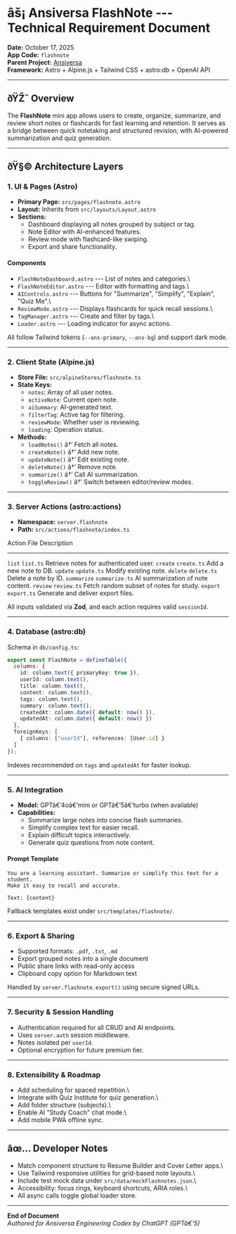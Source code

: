 # âš¡ Ansiversa FlashNote --- Technical Requirement Document

**Date:** October 17, 2025\
**App Code:** `flashnote`\
**Parent Project:** [Ansiversa](https://ansiversa.com)\
**Framework:** Astro + Alpine.js + Tailwind CSS + astro:db + OpenAI API

------------------------------------------------------------------------

## ðŸŽ¯ Overview

The **FlashNote** mini app allows users to create, organize, summarize,
and review short notes or flashcards for fast learning and retention. It
serves as a bridge between quick notetaking and structured revision,
with AI-powered summarization and quiz generation.

------------------------------------------------------------------------

## ðŸ§© Architecture Layers

### 1. **UI & Pages (Astro)**

-   **Primary Page:** `src/pages/flashnote.astro`
-   **Layout:** Inherits from `src/layouts/Layout.astro`
-   **Sections:**
    -   Dashboard displaying all notes grouped by subject or tag.
    -   Note Editor with AI-enhanced features.
    -   Review mode with flashcard-like swiping.
    -   Export and share functionality.

#### Components

-   `FlashNoteDashboard.astro` --- List of notes and categories.\
-   `FlashNoteEditor.astro` --- Editor with formatting and tags.\
-   `AIControls.astro` --- Buttons for "Summarize", "Simplify",
    "Explain", "Quiz Me".\
-   `ReviewMode.astro` --- Displays flashcards for quick recall
    sessions.\
-   `TagManager.astro` --- Create and filter by tags.\
-   `Loader.astro` --- Loading indicator for async actions.

All follow Tailwind tokens (`--ans-primary`, `--ans-bg`) and support
dark mode.

------------------------------------------------------------------------

### 2. **Client State (Alpine.js)**

-   **Store File:** `src/alpineStores/flashnote.ts`
-   **State Keys:**
    -   `notes`: Array of all user notes.
    -   `activeNote`: Current open note.
    -   `aiSummary`: AI-generated text.
    -   `filterTag`: Active tag for filtering.
    -   `reviewMode`: Whether user is reviewing.
    -   `loading`: Operation status.
-   **Methods:**
    -   `loadNotes()` â†’ Fetch all notes.
    -   `createNote()` â†’ Add new note.
    -   `updateNote()` â†’ Edit existing note.
    -   `deleteNote()` â†’ Remove note.
    -   `summarize()` â†’ Call AI summarization.
    -   `toggleReview()` â†’ Switch between editor/review modes.

------------------------------------------------------------------------

### 3. **Server Actions (astro:actions)**

-   **Namespace:** `server.flashnote`
-   **Path:** `src/actions/flashnote/index.ts`

  Action        File             Description
  ------------- ---------------- -----------------------------------------
  `list`        `list.ts`        Retrieve notes for authenticated user.
  `create`      `create.ts`      Add a new note to DB.
  `update`      `update.ts`      Modify existing note.
  `delete`      `delete.ts`      Delete a note by ID.
  `summarize`   `summarize.ts`   AI summarization of note content.
  `review`      `review.ts`      Fetch random subset of notes for study.
  `export`      `export.ts`      Generate and deliver export files.

All inputs validated via **Zod**, and each action requires valid
`sessionId`.

------------------------------------------------------------------------

### 4. **Database (astro:db)**

Schema in `db/config.ts`:

``` ts
export const FlashNote = defineTable({
  columns: {
    id: column.text({ primaryKey: true }),
    userId: column.text(),
    title: column.text(),
    content: column.text(),
    tags: column.text(),
    summary: column.text(),
    createdAt: column.date({ default: now() }),
    updatedAt: column.date({ default: now() })
  },
  foreignKeys: [
    { columns: ["userId"], references: [User.id] }
  ]
});
```

Indexes recommended on `tags` and `updatedAt` for faster lookup.

------------------------------------------------------------------------

### 5. **AI Integration**

-   **Model:** GPTâ€‘4oâ€‘mini or GPTâ€‘5â€‘turbo (when available)
-   **Capabilities:**
    -   Summarize large notes into concise flash summaries.
    -   Simplify complex text for easier recall.
    -   Explain difficult topics interactively.
    -   Generate quiz questions from note content.

#### Prompt Template

    You are a learning assistant. Summarize or simplify this text for a student.
    Make it easy to recall and accurate.

    Text: {content}

Fallback templates exist under `src/templates/flashnote/`.

------------------------------------------------------------------------

### 6. **Export & Sharing**

-   Supported formats: `.pdf`, `.txt`, `.md`
-   Export grouped notes into a single document
-   Public share links with read-only access
-   Clipboard copy option for Markdown text

Handled by `server.flashnote.export()` using secure signed URLs.

------------------------------------------------------------------------

### 7. **Security & Session Handling**

-   Authentication required for all CRUD and AI endpoints.
-   Uses `server.auth` session middleware.
-   Notes isolated per `userId`.
-   Optional encryption for future premium tier.

------------------------------------------------------------------------

### 8. **Extensibility & Roadmap**

-   Add scheduling for spaced repetition.\
-   Integrate with Quiz Institute for quiz generation.\
-   Add folder structure (subjects).\
-   Enable AI "Study Coach" chat mode.\
-   Add mobile PWA offline sync.

------------------------------------------------------------------------

## âœ… Developer Notes

-   Match component structure to Resume Builder and Cover Letter apps.\
-   Use Tailwind responsive utilities for grid-based note layouts.\
-   Include test mock data under `src/data/mockFlashnotes.json`.\
-   Accessibility: focus rings, keyboard shortcuts, ARIA roles.\
-   All async calls toggle global loader store.

------------------------------------------------------------------------

**End of Document**\
*Authored for Ansiversa Engineering Codex by ChatGPT (GPTâ€‘5)*